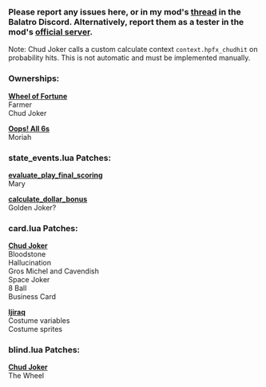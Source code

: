 ### Please report any issues here, or in my mod's [thread](https://discord.com/channels/1116389027176787968/1335324781528092672) in the Balatro Discord. Alternatively, report them as a tester in the mod's [official server](https://discord.gg/QwJtrdy4xS).


Note: Chud Joker calls a custom calculate context `context.hpfx_chudhit` on probability hits. This is not automatic and must be implemented manually.

### Ownerships:
<ins>**Wheel of Fortune**</ins>\
Farmer\
Chud Joker

<ins>**Oops! All 6s**</ins>\
Moriah

### state_events.lua Patches:
<ins>**evaluate_play_final_scoring**</ins>\
Mary

<ins>**calculate_dollar_bonus**</ins>\
Golden Joker?

### card.lua Patches:
<ins>**Chud Joker**</ins>\
Bloodstone\
Hallucination\
Gros Michel and Cavendish\
Space Joker\
8 Ball\
Business Card

<ins>**Ijiraq**</ins>\
Costume variables\
Costume sprites

### blind.lua Patches:
<ins>**Chud Joker**</ins>\
The Wheel